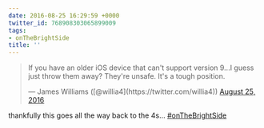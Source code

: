 ```yaml
---
date: 2016-08-25 16:29:59 +0000
twitter_id: 768908303065899009
tags:
- onTheBrightSide
title: ''
---
```


<blockquote class="twitter-tweet"><p lang="en" dir="ltr">If you have an older iOS device that can&#39;t support version 9...I guess just throw them away? They&#39;re unsafe. It&#39;s a tough position.</p>&mdash; James Williams ([@willia4](https://twitter.com/willia4)) <a href="https://twitter.com/willia4/status/768899614015688705?ref_src=twsrc%5Etfw">August 25, 2016</a></blockquote>
<script async src="https://platform.twitter.com/widgets.js" charset="utf-8"></script>

thankfully this goes all the way back to the 4s... [#onTheBrightSide](https://twitter.com/hashtag/onTheBrightSide)
